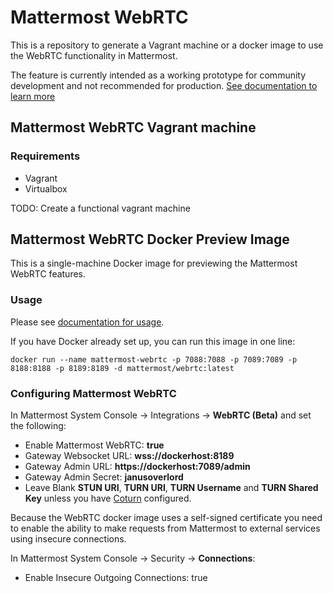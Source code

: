# Mattermost WebRTC

This is a repository to generate a Vagrant machine or a docker image to use the WebRTC functionality in Mattermost. 

The feature is currently intended as a working prototype for community development and not recommended for production. [See documentation to learn more](https://docs.mattermost.com/deployment/webrtc.html)


## Mattermost WebRTC Vagrant machine

### Requirements
- Vagrant
- Virtualbox

TODO: Create a functional vagrant machine

## Mattermost WebRTC Docker Preview Image

This is a single-machine Docker image for previewing the Mattermost WebRTC features.

### Usage

Please see [documentation for usage](https://docs.mattermost.com/deployment/webrtc.html). 

If you have Docker already set up, you can run this image in one line: 

```
docker run --name mattermost-webrtc -p 7088:7088 -p 7089:7089 -p 8188:8188 -p 8189:8189 -d mattermost/webrtc:latest
```

### Configuring Mattermost WebRTC

In Mattermost System Console -> Integrations -> **WebRTC (Beta)** and set the following:

- Enable Mattermost WebRTC: **true**
- Gateway Websocket URL: **wss://dockerhost:8189**
- Gateway Admin URL: **https://dockerhost:7089/admin**
- Gateway Admin Secret: **janusoverlord**
- Leave Blank **STUN URI**, **TURN URI**, **TURN Username** and **TURN Shared Key** unless you have [Coturn](https://github.com/coturn/coturn/wiki) configured.

Because the WebRTC docker image uses a self-signed certificate you need to enable the ability to make
requests from Mattermost to external services using insecure connections.

In Mattermost System Console -> Security -> **Connections**:
- Enable Insecure Outgoing Connections: true
